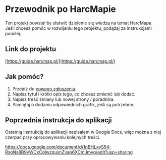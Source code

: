 # Przewodnik po HarcMapie

Ten projekt powstał by ułatwić dzielenie się wiedzą na temat HarcMapa. Jeśli chcesz pomóc w rozwijaniu tego projektu, podążaj za instrukcjami poniżej.

## Link do projektu

[https://guide.harcmap.pl/](https://guide.harcmap.pl/)

## Jak pomóc?

1. Przejdź do [nowego zgłoszenia](https://github.com/dbetka/harcmap-guide/issues/new/choose).
2. Napisz tytuł i krótki opis tego, co chcesz zmienić lub dodać.
3. Napisz treść zmiany lub nowej strony / poradnika.
4. Pamiętaj o dodaniu odpowiednich grafik, jeśli są potrzebne.

## Poprzednia instrukcja do aplikacji

Ostatnią instrukcję do aplikacji napisałem w Google Docs, więc można z niej czerpać przy opracowywaniu kolejnych treści.

https://docs.google.com/document/d/1nBHLxvS54-RxgNs8B9vWCxCglwzquxnZvap6XCmJmvg/edit?usp=sharing
